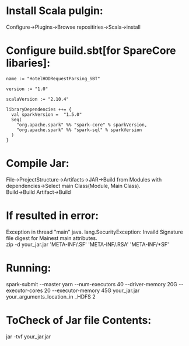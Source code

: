 # Install Scala pulgin:  
Configure->Plugins->Browse repositiries->Scala->install  
  
# Configure build.sbt[for SpareCore libaries]:  
```
name := "HotelHODRequestParsing_SBT"

version := "1.0"

scalaVersion := "2.10.4"

libraryDependencies ++= {
  val sparkVersion =  "1.5.0"
  Seq(
    "org.apache.spark" %% "spark-core" % sparkVersion,
    "org.apache.spark" %% "spark-sql" % sparkVersion
  )
}
```  
  
# Compile Jar:  
File->ProjectStructure->Artifacts->JAR->Build from Modules with dependencies->Select main Class(Module, Main Class).    
Build->Build Artifact->Build  
  
# If resulted in error:  
Exception in thread "main" java. lang.SecurityException: Invaild Signature file digest for Mainest main attributes.   
zip -d your_jar.jar 'META-INF/.SF' 'META-INF/.RSA' 'META-INF/*SF'  
  
# Running:  
spark-submit --master yarn --num-executors 40 --driver-memory 20G --executor-cores 20 --executor-memory 45G your_jar.jar your_arguments_location_in _HDFS 2  
  
# ToCheck of Jar file Contents:  
jar -tvf your_jar.jar  
